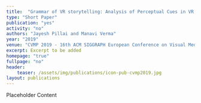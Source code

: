 ```yaml
---
title:  "Grammar of VR storytelling: Analysis of Perceptual Cues in VR Cinema"
type: "Short Paper"
publication: "yes"
activity: "no"
authors: "Jayesh Pillai and Manavi Verma"
year: "2019"
venue: "CVMP 2019 - 16th ACM SIGGRAPH European Conference on Visual Media Production, London, UK."
excerpt: Excerpt to be added
homepage: "true"
fullpage: "no"
header:
    teaser: /assets/img/publications/icon-pub-cvmp2019.jpg
layout: publications   
---
```


Placeholder Content
